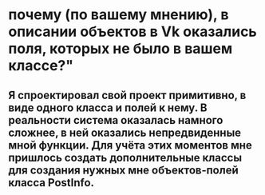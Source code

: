 # почему (по вашему мнению), в описании объектов в Vk оказались поля, которых не было в вашем классе?"

## Я спроектировал свой проект примитивно, в виде одного класса и полей к нему. В реальности система оказалась намного сложнее, в ней оказались непредвиденные мной функции. Для учёта этих моментов мне пришлось создать дополнительные классы для создания нужных мне объектов-полей класса PostInfo.